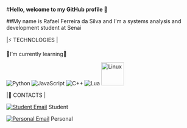 #**Hello, welcome to my GitHub profile 👋** 


##My name is Rafael Ferreira da Silva and I'm a systems analysis and development student at Senai

|⚡ TECHNOLOGIES |

🌱I’m currently learning🌱

![Python](https://img.shields.io/badge/Python-3776AB?style=flat-square&logo=python&logoColor=white)  ![JavaScript](https://img.shields.io/badge/JavaScript-F7DF1E?style=flat-square&logo=javascript&logoColor=black)  ![C++](https://img.shields.io/badge/C%2B%2B-00599C?style=flat-square&logo=c%2B%2B&logoColor=white)  ![Lua](https://img.shields.io/badge/Lua-2C2D72?style=flat-square&logo=lua&logoColor=white)  <img src="https://img.shields.io/badge/Linux-%23FCC624?style=for-the-badge&logo=linux&logoColor=black" alt="Linux" width="60"/>





|📲 CONTACTS |

[![Student Email](https://img.shields.io/badge/rafael.f.silva55%40aluno.senai.br-%23FF3B30?style=plastic&logo=gmail&logoColor=white&color=FF3B30&labelColor=FF3B30)](mailto:rafael.f.silva55@aluno.senai.br) Student


[![Personal Email](https://img.shields.io/badge/rafaferreirasilva2018%40gmail.com-%23FF3B30?style=plastic&logo=gmail&logoColor=white&color=FF3B30&labelColor=FF3B30)](mailto:rafaferreirasilva2018@gmail.com) Personal

